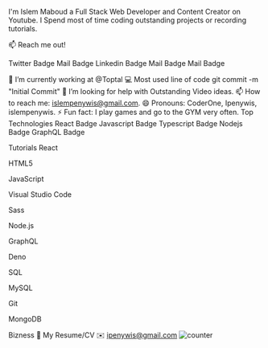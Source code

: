 I'm Islem Maboud a Full Stack Web Developer and Content Creator on Youtube. I Spend most of time coding outstanding projects or recording tutorials.

📫 Reach me out!

Twitter Badge Mail Badge Linkedin Badge Mail Badge Mail Badge

🔭 I’m currently working at @Toptal
💻 Most used line of code git commit -m "Initial Commit"
🤔 I’m looking for help with Outstanding Video ideas.
📫 How to reach me: islempenywis@gmail.com.
😄 Pronouns: CoderOne, Ipenywis, islempenywis.
⚡ Fun fact: I play games and go to the GYM very often.
Top Technologies
React Badge Javascript Badge Typescript Badge Nodejs Badge GraphQL Badge

Tutorials
React

HTML5

JavaScript

Visual Studio Code

Sass

Node.js

GraphQL

Deno

SQL

MySQL

Git

MongoDB



Bizness
📎 My Resume/CV
✉️ ipenywis@gmail.com
![counter](https://[YourEndpoint].m.pipedream.net)
